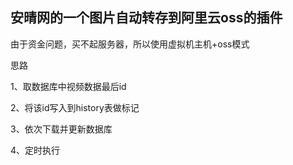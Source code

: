 ## 安晴网的一个图片自动转存到阿里云oss的插件

由于资金问题，买不起服务器，所以使用虚拟机主机+oss模式

思路

1、取数据库中视频数据最后id

2、将该id写入到history表做标记

3、依次下载并更新数据库

4、定时执行